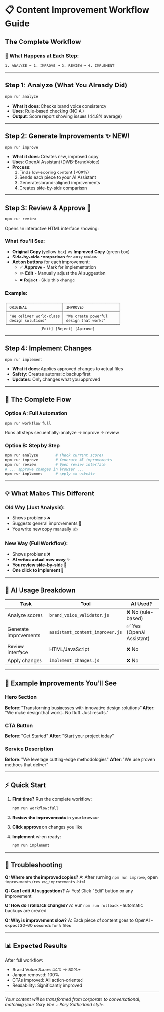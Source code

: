 # 📋 Content Improvement Workflow Guide

## The Complete Workflow

### 🔄 What Happens at Each Step:

```
1. ANALYZE → 2. IMPROVE → 3. REVIEW → 4. IMPLEMENT
```

---

## Step 1: Analyze (What You Already Did)
```bash
npm run analyze
```
- **What it does**: Checks brand voice consistency
- **Uses**: Rule-based checking (NO AI)
- **Output**: Score report showing issues (44.8% average)

---

## Step 2: Generate Improvements ✨ NEW!
```bash
npm run improve
```
- **What it does**: Creates new, improved copy
- **Uses**: OpenAI Assistant (DWB-BrandVoice)
- **Process**:
  1. Finds low-scoring content (<80%)
  2. Sends each piece to your AI Assistant
  3. Generates brand-aligned improvements
  4. Creates side-by-side comparison

---

## Step 3: Review & Approve 👀
```bash
npm run review
```
Opens an interactive HTML interface showing:

### What You'll See:
- **Original Copy** (yellow box) vs **Improved Copy** (green box)
- **Side-by-side comparison** for easy review
- **Action buttons** for each improvement:
  - ✅ **Approve** - Mark for implementation
  - ✏️ **Edit** - Manually adjust the AI suggestion
  - ❌ **Reject** - Skip this change

### Example:
```
┌─────────────────────────┬─────────────────────────┐
│ ORIGINAL                │ IMPROVED                │
├─────────────────────────┼─────────────────────────┤
│ "We deliver world-class │ "We create powerful     │
│ design solutions"       │ design that works"      │
└─────────────────────────┴─────────────────────────┘
                [Edit] [Reject] [Approve]
```

---

## Step 4: Implement Changes
```bash
npm run implement
```
- **What it does**: Applies approved changes to actual files
- **Safety**: Creates automatic backup first
- **Updates**: Only changes what you approved

---

## 🎯 The Complete Flow

### Option A: Full Automation
```bash
npm run workflow:full
```
Runs all steps sequentially: analyze → improve → review

### Option B: Step by Step
```bash
npm run analyze        # Check current scores
npm run improve        # Generate AI improvements
npm run review         # Open review interface
# ... approve changes in browser ...
npm run implement      # Apply to website
```

---

## 💡 What Makes This Different

### Old Way (Just Analysis):
- Shows problems ❌
- Suggests general improvements 💭
- You write new copy manually ✍️

### New Way (Full Workflow):
- Shows problems ❌
- **AI writes actual new copy** ✨
- **You review side-by-side** 👀
- **One click to implement** 🚀

---

## 🤖 AI Usage Breakdown

| Task | Tool | AI Used? |
|------|------|----------|
| Analyze scores | `brand_voice_validator.js` | ❌ No (rule-based) |
| Generate improvements | `assistant_content_improver.js` | ✅ Yes (OpenAI Assistant) |
| Review interface | HTML/JavaScript | ❌ No |
| Apply changes | `implement_changes.js` | ❌ No |

---

## 📝 Example Improvements You'll See

### Hero Section
**Before**: "Transforming businesses with innovative design solutions"
**After**: "We make design that works. No fluff. Just results."

### CTA Button
**Before**: "Get Started"
**After**: "Start your project today"

### Service Description
**Before**: "We leverage cutting-edge methodologies"
**After**: "We use proven methods that deliver"

---

## ⚡ Quick Start

1. **First time?** Run the complete workflow:
   ```bash
   npm run workflow:full
   ```

2. **Review the improvements** in your browser

3. **Click approve** on changes you like

4. **Implement** when ready:
   ```bash
   npm run implement
   ```

---

## 🔧 Troubleshooting

**Q: Where are the improved copies?**
A: After running `npm run improve`, open `improvements/review_improvements.html`

**Q: Can I edit AI suggestions?**
A: Yes! Click "Edit" button on any improvement

**Q: How do I rollback changes?**
A: Run `npm run rollback` - automatic backups are created

**Q: Why is improvement slow?**
A: Each piece of content goes to OpenAI - expect 30-60 seconds for 5 files

---

## 📊 Expected Results

After full workflow:
- Brand Voice Score: 44% → 85%+
- Jargon removed: 100%
- CTAs improved: All action-oriented
- Readability: Significantly improved

---

*Your content will be transformed from corporate to conversational, matching your Gary Vee + Rory Sutherland style.*